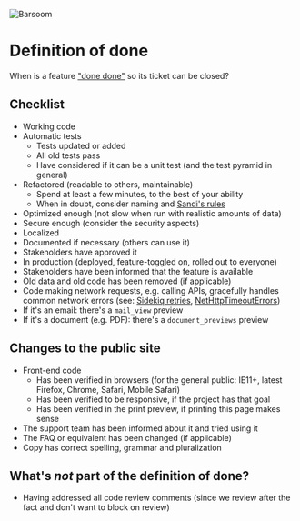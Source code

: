 ![Barsoom](http://barsoom.se/barsoom.png)

# Definition of done

When is a feature ["done done"](http://chrislema.com/what-is-done-done/) so its ticket can be closed?

## Checklist

* Working code
* Automatic tests
  * Tests updated or added
  * All old tests pass
  * Have considered if it can be a unit test (and the test pyramid in general)
* Refactored (readable to others, maintainable)
  * Spend at least a few minutes, to the best of your ability
  * When in doubt, consider naming and [Sandi's rules](https://gist.github.com/henrik/4509394)
* Optimized enough (not slow when run with realistic amounts of data)
* Secure enough (consider the security aspects)
* Localized
* Documented if necessary (others can use it)
* Stakeholders have approved it
* In production (deployed, feature-toggled on, rolled out to everyone)
* Stakeholders have been informed that the feature is available
* Old data and old code has been removed (if applicable)
* Code making network requests, e.g. calling APIs, gracefully handles common network errors (see: [Sidekiq retries](http://disq.us/p/1wr05yx), [NetHttpTimeoutErrors](https://github.com/barsoom/net_http_timeout_errors))
* If it's an email: there's a `mail_view` preview
* If it's a document (e.g. PDF): there's a `document_previews` preview

## Changes to the public site

* Front-end code
  * Has been verified in browsers (for the general public: IE11+, latest Firefox, Chrome, Safari, Mobile Safari)
  * Has been verified to be responsive, if the project has that goal
  * Has been verified in the print preview, if printing this page makes sense
* The support team has been informed about it and tried using it
* The FAQ or equivalent has been changed (if applicable)
* Copy has correct spelling, grammar and pluralization

## What's *not* part of the definition of done?

* Having addressed all code review comments (since we review after the fact and don't want to block on review)
